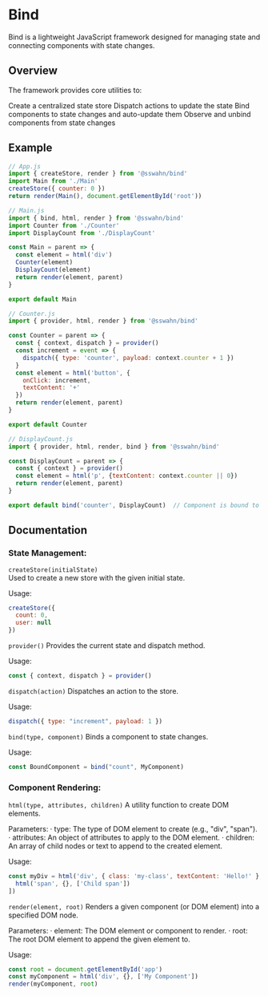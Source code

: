 # Bind
Bind is a lightweight JavaScript framework designed for managing state and connecting components with state changes.

## Overview
The framework provides core utilities to:

Create a centralized state store
Dispatch actions to update the state
Bind components to state changes and auto-update them
Observe and unbind components from state changes

## Example
```javascript
// App.js
import { createStore, render } from '@sswahn/bind'
import Main from './Main'
createStore({ counter: 0 })
return render(Main(), document.getElementById('root'))
```
```javascript
// Main.js
import { bind, html, render } from '@sswahn/bind'
import Counter from './Counter'
import DisplayCount from './DisplayCount'

const Main = parent => {
  const element = html('div')
  Counter(element)
  DisplayCount(element)
  return render(element, parent)
}

export default Main
```
```javascript
// Counter.js
import { provider, html, render } from '@sswahn/bind'

const Counter = parent => {
  const { context, dispatch } = provider()
  const increment = event => {
    dispatch({ type: 'counter', payload: context.counter + 1 })
  }
  const element = html('button', {
    onClick: increment,
    textContent: '+'
  })
  return render(element, parent)
}

export default Counter
```
```javascript
// DisplayCount.js
import { provider, html, render, bind } from '@sswahn/bind'

const DisplayCount = parent => {
  const { context } = provider()
  const element = html('p', {textContent: context.counter || 0})
  return render(element, parent)
}

export default bind('counter', DisplayCount)  // Component is bound to state updates
```

## Documentation
### State Management:
`createStore(initialState)`  
Used to create a new store with the given initial state.

Usage:
```javascript
createStore({
  count: 0,
  user: null
})
```
`provider()`
Provides the current state and dispatch method.

Usage:
```javascript
const { context, dispatch } = provider()

```
`dispatch(action)`
Dispatches an action to the store.

Usage:
```javascript
dispatch({ type: "increment", payload: 1 })
```
`bind(type, component)`
Binds a component to state changes.

Usage:
```javascript
const BoundComponent = bind("count", MyComponent)
```
### Component Rendering:
`html(type, attributes, children)`
A utility function to create DOM elements.

Parameters:
  · type: The type of DOM element to create (e.g., "div", "span").
  · attributes: An object of attributes to apply to the DOM element.
  · children: An array of child nodes or text to append to the created element.
  
Usage:
```javascript
const myDiv = html('div', { class: 'my-class', textContent: 'Hello!' }, [
  html('span', {}, ['Child span'])
])
```
`render(element, root)`
Renders a given component (or DOM element) into a specified DOM node.

Parameters:
  · element: The DOM element or component to render.
  · root: The root DOM element to append the given element to.
  
Usage:
```javascript
const root = document.getElementById('app')
const myComponent = html('div', {}, ['My Component'])
render(myComponent, root)
```
